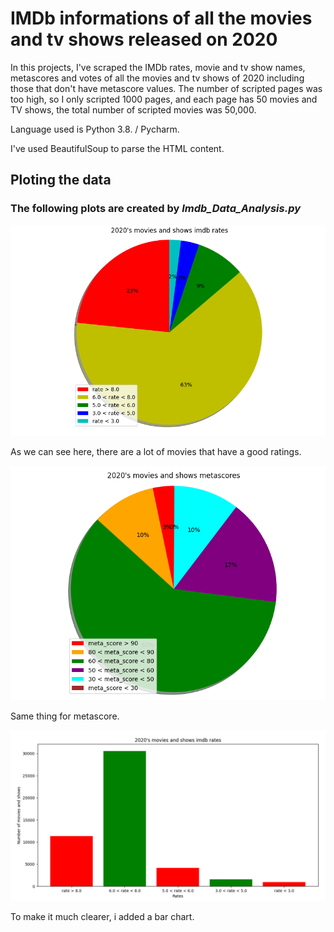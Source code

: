 # IMDb informations of all the movies and tv shows released on 2020

In this projects, I've scraped the IMDb rates, movie and tv show names, metascores and votes of all the movies and tv shows of 2020 including those that don't have metascore values. The number of scripted pages was too high, so I only scripted 1000 pages, and each page has 50 movies and TV shows, the total number of scripted movies was 50,000. 

Language used is Python 3.8. / Pycharm.

I've used BeautifulSoup to parse the HTML content.

<h2> Ploting the data
  
### The following plots are created by *Imdb_Data_Analysis.py*
  
![2020's movies and shows ratings](Images/2020sMoviesAndShowsRatings.png)  
 
  As we can see here, there are a lot of movies that have a good ratings.
 
![2020's movies and shows metascore](Images/2020sMoviesAndShowsMetascore.png) 
 
  Same thing for metascore.
 
  ![2020's movies and shows ratings](Images/2020sMoviesAndShowsRatingsBar.png) 
  
  To make it much clearer, i added a bar chart.
  
  
